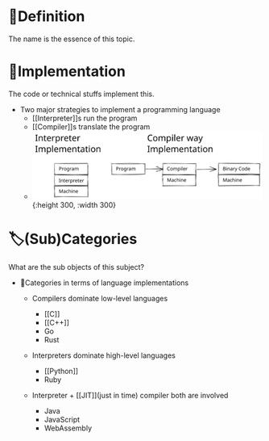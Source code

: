 # 📝Definition
The name is the essence of this topic.

# 🔎Implementation
 The code or technical stuffs implement this.
- Two major strategies to implement a programming language
    - [[Interpreter]]s run the program
    - [[Compiler]]s translate the program
    - ![name](../assets/programming_language_implementation.svg){:height 300, :width 300}
    
# 🏷(Sub)Categories
What are the sub objects of this subject?
- 📌Categories in terms of language implementations
    - Compilers dominate low-level languages
        - [[C]]
        - [[C++]]
        - Go
        - Rust
        
    - Interpreters dominate high-level languages
        - [[Python]]
        - Ruby
        
    - Interpreter + [[JIT]](just in time) compiler both are involved
        - Java
        - JavaScript
        - WebAssembly
        